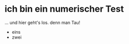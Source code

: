 <!--title::Ich bin der Titel-->
<!--keywords::Key1,Key2,Key2-->
<!--description::Ich bin die Kurzbeschreibung-->
<!--position::4-->
# ich bin ein numerischer Test
... und hier geht's los.
denn man Tau!
* eins
* zwei